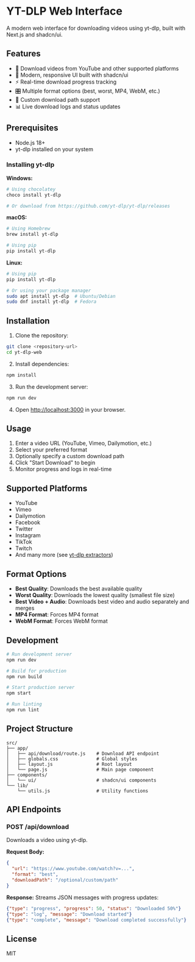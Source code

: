 # YT-DLP Web Interface

A modern web interface for downloading videos using yt-dlp, built with Next.js and shadcn/ui.

## Features

- 🎥 Download videos from YouTube and other supported platforms
- 📱 Modern, responsive UI built with shadcn/ui
- ⚡ Real-time download progress tracking
- 🎛️ Multiple format options (best, worst, MP4, WebM, etc.)
- 📁 Custom download path support
- 📊 Live download logs and status updates

## Prerequisites

- Node.js 18+ 
- yt-dlp installed on your system

### Installing yt-dlp

**Windows:**
```bash
# Using chocolatey
choco install yt-dlp

# Or download from https://github.com/yt-dlp/yt-dlp/releases
```

**macOS:**
```bash
# Using Homebrew
brew install yt-dlp

# Using pip
pip install yt-dlp
```

**Linux:**
```bash
# Using pip
pip install yt-dlp

# Or using your package manager
sudo apt install yt-dlp  # Ubuntu/Debian
sudo dnf install yt-dlp  # Fedora
```

## Installation

1. Clone the repository:
```bash
git clone <repository-url>
cd yt-dlp-web
```

2. Install dependencies:
```bash
npm install
```

3. Run the development server:
```bash
npm run dev
```

4. Open [http://localhost:3000](http://localhost:3000) in your browser.

## Usage

1. Enter a video URL (YouTube, Vimeo, Dailymotion, etc.)
2. Select your preferred format
3. Optionally specify a custom download path
4. Click "Start Download" to begin
5. Monitor progress and logs in real-time

## Supported Platforms

- YouTube
- Vimeo
- Dailymotion
- Facebook
- Twitter
- Instagram
- TikTok
- Twitch
- And many more (see [yt-dlp extractors](https://github.com/yt-dlp/yt-dlp#supported-sites))

## Format Options

- **Best Quality**: Downloads the best available quality
- **Worst Quality**: Downloads the lowest quality (smallest file size)
- **Best Video + Audio**: Downloads best video and audio separately and merges
- **MP4 Format**: Forces MP4 format
- **WebM Format**: Forces WebM format

## Development

```bash
# Run development server
npm run dev

# Build for production
npm run build

# Start production server
npm start

# Run linting
npm run lint
```

## Project Structure

```
src/
├── app/
│   ├── api/download/route.js    # Download API endpoint
│   ├── globals.css              # Global styles
│   ├── layout.js                # Root layout
│   └── page.js                  # Main page component
├── components/
│   └── ui/                      # shadcn/ui components
└── lib/
    └── utils.js                 # Utility functions
```

## API Endpoints

### POST /api/download

Downloads a video using yt-dlp.

**Request Body:**
```json
{
  "url": "https://www.youtube.com/watch?v=...",
  "format": "best",
  "downloadPath": "/optional/custom/path"
}
```

**Response:**
Streams JSON messages with progress updates:
```json
{"type": "progress", "progress": 50, "status": "Downloaded 50%"}
{"type": "log", "message": "Download started"}
{"type": "complete", "message": "Download completed successfully"}
```

## License

MIT
